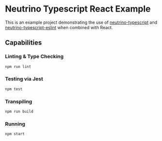 # Neutrino Typescript React Example

This is an example project demonstrating the use of
[neutrino-typescript](https://github.com/davidje13/neutrino-typescript#readme)
and
[neutrino-typescript-eslint](https://github.com/davidje13/neutrino-typescript-eslint#readme)
when combined with React.

## Capabilities

### Linting & Type Checking

```bash
npm run lint
```

### Testing via Jest

```bash
npm test
```

### Transpiling

```bash
npm run build
```

### Running

```bash
npm start
```
